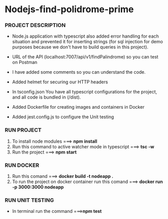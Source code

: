 # Nodejs-find-polidrome-prime

### PROJECT DESCRIPTION<br>
- Node.js application with typescript also added error handling for each situation and prevented it for inserting strings (for sql injection for demo purposes because we don't have to build queries in this project).

- URL of the API (localhost:7007/api/v1/findPalindrome) so you can test on Postman

- I have added some comments so you can understand the code.

- Added helmet for securing our HTTP headers

- In tsconfig.json You have all typescript configurations for the project, and all code is bundled in (/dist).

- Added Dockerfile for creating images and containers in Docker

- Added jest.config.js to configure the Unit testing

### RUN PROJECT
1. To install node modules ===> __npm install__<br>
2. Run this command to active watcher mode in typescript ===> __tsc -w__ <br>
3. Run the project ===> __npm start__<br>

### RUN DOCKER
1. Run this comand ===> __docker build -t nodeapp .__<br>
2. To run the project on docker container run this comand ===> __docker run -p 3000:3000 nodeapp__<br>

### RUN UNIT TESTING
- In terminal run the command ===>__npm test__

